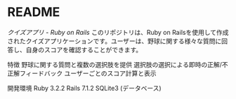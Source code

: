 # README

*クイズアプリ - Ruby on Rails*
このリポジトリは、Ruby on Railsを使用して作成されたクイズアプリケーションです。ユーザーは、野球に関する様々な質問に回答し、自身のスコアを確認することができます。

特徴
野球に関する質問と複数の選択肢を提供
選択肢の選択による即時の正解/不正解フィードバック
ユーザーごとのスコア計算と表示

開発環境
Ruby 3.2.2
Rails 7.1.2
SQLite3 (データベース)
